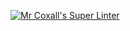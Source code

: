 [![Mr Coxall's Super Linter](https://github.com/Cameron-Diedrich/ICS3U-Unit1-02-CPP/workflows/Mr%20Coxall's%20Super%20Linter/badge.svg)](https://github.com/Cameron-Diedrich/ICS3U-Unit1-02-CPP/actions/)
